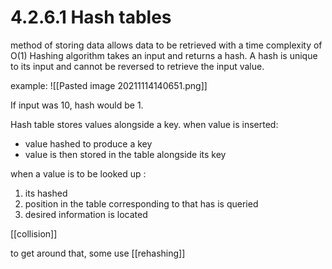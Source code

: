 # 4.2.6.1 Hash tables

method of storing data
allows data to be retrieved with a time complexity of O(1)
Hashing algorithm takes an input and returns a hash. A hash is unique to its input and cannot be reversed to retrieve the input value.

example:
![[Pasted image 20211114140651.png]]

If input was 10, hash would be 1.

Hash table stores values alongside a key. 
when value is inserted:
- value hashed to produce a key
- value is then stored in the table alongside its key

when a value is to be looked up :
1) its hashed
2) position in the table corresponding to that has is queried
3) desired information is located

[[collision]]

to get around that, some use [[rehashing]]
